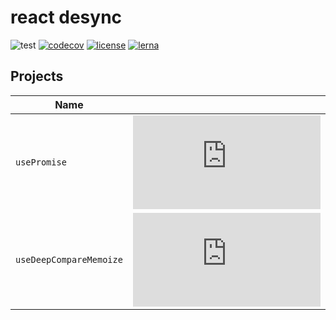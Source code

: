 # react desync

![test](https://github.com/belgattitude/desync/workflows/release/badge.svg)
[![codecov](https://codecov.io/gh/belgattitude/desync/branch/master/graph/badge.svg)](https://codecov.io/gh/belgattitude/desync)
[![license](https://badgen.now.sh/badge/license/MIT)](./LICENSE)
[![lerna](https://img.shields.io/badge/maintained%20with-lerna-cc00ff.svg)](https://lerna.js.org/)


## Projects

| Name                                                     |                                            |      |
|----------------------------------------------------------|--------------------------------------------|------|
| `usePromise`         | [![gzip size](https://img.badgesize.io/https://unpkg.com/@desync/use-promise@latest/dist/use-promise.umd.production.min.js?compression=gzip)](https://unpkg.com/@desync/use-promise@latest/dist/@desync/use-promise.umd.production.min.js)  | [![codecov](https://codecov.io/gh/belgattitude/desync/branch/master/graph/badge.svg?flag=usePromise)](https://codecov.io/gh/belgattitude/desync) |
| `useDeepCompareMemoize` | [![gzip size](https://img.badgesize.io/https://unpkg.com/@desync/use-deep-compare-memoize@latest/dist/use-deep-compare-memoize.umd.production.min.js?compression=gzip)](https://unpkg.com/@desync/use-deep-compare-memoize@latest/dist/@desync/use-promise.umd.production.min.js)    | [![codecov](https://codecov.io/gh/belgattitude/desync/branch/master/graph/badge.svg?flag=useDeepCompareMemoize)](https://codecov.io/gh/belgattitude/desync) |
